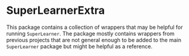 # SuperLearnerExtra #

This package contains a collection of wrappers that may be helpful for running `SuperLearner`. The package mostly contains wrappers from previous projects that are not general enough to be added to the main `SuperLearner` package but might be helpful as a reference.
